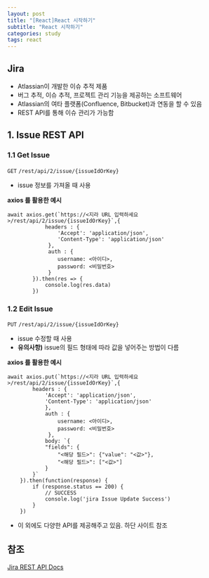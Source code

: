 ```yaml
---
layout: post
title: "[React]React 시작하기"
subtitle: "React 시작하기"
categories: study
tags: react
---
```


## Jira

- Atlassian이 개발한 이슈 추적 제품
- 버그 추적, 이슈 추적, 프로젝트 관리 기능을 제공하는 소프트웨어
- Atlassian의 여타 플랫폼(Confluence, Bitbucket)과 연동을 할 수 있음
- REST API를 통해 이슈 관리가 가능함

## 1. Issue REST API

### 1.1 Get Issue

`GET` `/rest/api/2/issue/{issueIdOrKey}`

- issue 정보를 가져올 때 사용

**axios 를 활용한 예시**

```
await axios.get(`https://<지라 URL 입력하세요>/rest/api/2/issue/{issueIdOrKey}`,{
			headers : {
				'Accept': 'application/json',
				'Content-Type': 'application/json'
			 },
			 auth : {
				username: <아이디>,
				password: <비밀번호>
			 }
		}).then(res => {
			console.log(res.data)
		})
```

### 1.2 Edit Issue

`PUT` `/rest/api/2/issue/{issueIdOrKey}`

- issue 수정할 때 사용
- **유의사항)** issue의 필드 형태에 따라 값을 넣어주는 방법이 다름

**axios 를 활용한 예시**

```
await axios.put(`https://<지라 URL 입력하세요>/rest/api/2/issue/{issueIdOrKey}`,{
		headers : {
			'Accept': 'application/json',
			'Content-Type': 'application/json'
			},
			auth : {
				username: <아이디>,
				password: <비밀번호>
			 },
			body: `{
			"fields": {
				"<해당 필드>": {"value": "<값>"},
				"<해당 필드>": ["<값>"]
			}
		}`
	}).then(function(response) {
        if (response.status == 200) {
            // SUCCESS
            console.log('jira Issue Update Success')
        }
    })
```

- 이 외에도 다양한 API를 제공해주고 있음. 하단 사이트 참조

## 참조

[Jira REST API Docs](https://docs.atlassian.com/software/jira/docs/api/REST/8.4.2/)
